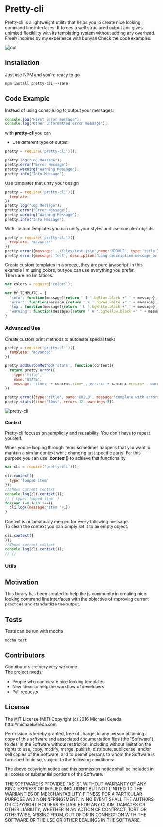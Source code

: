 # Pretty-cli

Pretty-cli is a lightweight utility that helps you to create nice looking command line interfaces. It forces a well structured output and gives unimited flexibility with its templating system without adding any overhead.
Freely inspired by my experience with bunyan
Check the code examples.

![out](https://cloud.githubusercontent.com/assets/107390/17268513/0be770fa-55fa-11e6-87cb-b07f70864fc7.gif)

## Installation

Just use NPM and you're ready to go
```
npm install pretty-cli --save
```

## Code Example

Instead of using console.log to output your messages:
```javascript
console.log("First error message");
console.log("Other unformatted error message");
```

with __pretty-cli__ you can
- Use different type of output

```javascript
pretty = require('pretty-cli')();

pretty.log("Log Message");
pretty.error("Error Message");
pretty.warning("Warning Message");
pretty.info("Info Message");
```

Use templates that unify your design

```javascript
pretty = require('pretty-cli')({
  template: 
})
pretty.log("Log Message");
pretty.error("Error Message");
pretty.warning("Warning Message");
pretty.info("Info Message");

```

With custom templates you can unify your styles and use complex objects.

```javascript
pretty = require('pretty-cli')({
  template: 'advanced'
})
pretty.error({message:'../files/test.js\n',name:'MODULE', type:'title'})
pretty.error({message:'Test', description:"Long description message or code sample"})

```

Create custom templates in a breeze, they are pure javascript!
In this example I'm using colors, but you can use everything you prefer.  
There are no limitations.

```javascript
var colors = require('colors');

var MY_TEMPLATE = {
  'info': function(message){return ' I '.bgBlue.black +" " + message},
  'error': function(message){return ' E '.bgRed.white +" " + message},
  'log': function(message){return ' L '.bgWhite.black +" " + message},
  'warning': function(message){return ' W '.bgYellow.black +" " + message}
}

```


### Advanced Use

Create custom print methods to automate special tasks

```javascript
pretty = require('pretty-cli')({
  template: 'advanced'
})

pretty.addCustomMethod('stats', function(content){
  return pretty.error({
    type:'title',
    name:'STATS',
    message: "time: "+ content.time+', errors:'+ content.errors+', warnings:'+content.warnings})
})

pretty.error({type:'title', name:'BUILD', message:'complete with errors'})
pretty.stats({time:'30ms', errors:12, warnings:3})
```
![pretty-cli](https://cloud.githubusercontent.com/assets/107390/17260213/15b804da-559d-11e6-8f3c-22149b5b1fcd.jpg)

#### Context
Pretty-cli focuses on semplicity and reusability. You don't have to repeat yourself.

When you're looping through items sometimes happens that you want to mantain a similar context while changing just specific parts.
For this purpose you can use __.context()__ to achieve that functionality.

```javascript
var cli = require('pretty-cli')();

cli.context({
  type:'looped item'
});
//Shows current context
console.log(cli.context());
// { type:'looped item' }
for(var i=0;i<10;i++){
  cli.log({message:'Item '+i})
}

```
Context is automatically merged for every following message.  
To clean the context you can simply set it to an empty object.

```javascript
cli.context({
});
//Shows current context
console.log(cli.context());
// {}
```

<!-- #### Stacks
Stack all the messages and display them at the end of the execution or maybe pass it to a logging system.

```javascript

``` -->

### Utils

<!-- __line__ is used to create another line of the same paragraph.  
In order to obtain this effect you need to have a 'line' key in the template

```javascript
var MY_TEMPLATE = {
  //...
  'error': function(message){return ' E '.bgRed.white +" " + message},
  //...
  'line': function(message){return '    ' + message}
}

pretty.error({message:'../files/test.js\n',name:'MODULE', type:'title'})
      .line('text in the same paragraph.')
``` -->






## Motivation

This library has been created to help the js community in creating nice looking command line interfaces with the objective of improving current practices and standardize the output.

## Tests

Tests can be run with mocha

```
mocha test
```

## Contributors

Contributors are very very welcome.  
The project needs:
- People who can create nice looking templates
- New ideas to help the workflow of developers
- Pull requests

## License


The MIT License (MIT)
Copyright (c) 2016 Michael Cereda
http://michaelcereda.com

Permission is hereby granted, free of charge, to any person obtaining a copy of this software and associated documentation files (the "Software"), to deal in the Software without restriction, including without limitation the rights to use, copy, modify, merge, publish, distribute, sublicense, and/or sell copies of the Software, and to permit persons to whom the Software is furnished to do so, subject to the following conditions:

The above copyright notice and this permission notice shall be included in all copies or substantial portions of the Software.

THE SOFTWARE IS PROVIDED "AS IS", WITHOUT WARRANTY OF ANY KIND, EXPRESS OR IMPLIED, INCLUDING BUT NOT LIMITED TO THE WARRANTIES OF MERCHANTABILITY, FITNESS FOR A PARTICULAR PURPOSE AND NONINFRINGEMENT. IN NO EVENT SHALL THE AUTHORS OR COPYRIGHT HOLDERS BE LIABLE FOR ANY CLAIM, DAMAGES OR OTHER LIABILITY, WHETHER IN AN ACTION OF CONTRACT, TORT OR OTHERWISE, ARISING FROM, OUT OF OR IN CONNECTION WITH THE SOFTWARE OR THE USE OR OTHER DEALINGS IN THE SOFTWARE.
